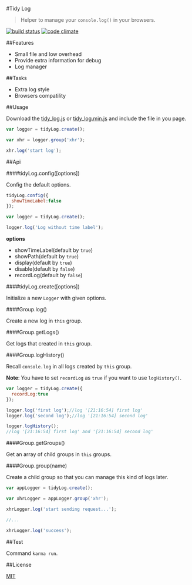#Tidy Log

>Helper to manage your `console.log()` in your browsers.

[![build status][travis-ci-build-status-img]][travis-ci-url] [![code climate][code-climate-score-img]][code-climate-url]

##Features

* Small file and low overhead
* Provide extra information for debug
* Log manager

##Tasks

* Extra log style 
* Browsers compatility

##Usage

Download the [tidy_log.js](https://github.com/oyyd/tidy-log/blob/master/tidy_log.js) or [tidy_log.min.js](https://github.com/oyyd/tidy-log/blob/master/tidy_log.min.js) and include the file in you page.

```js
var logger = tidyLog.create();

var xhr = logger.group('xhr');

xhr.log('start log');
```

##Api

####tidyLog.config([options])

Config the default options.

```js
tidyLog.config({
  showTimeLabel:false
});

var logger = tidyLog.create();

logger.log('Log without time label');
```

__options__

* showTimeLabel(default by `true`)
* showPath(default by `true`)
* display(default by `true`)
* disable(default by `false`)
* recordLog(default by `false`)

####tidyLog.create([options])

Initialize a new `Logger` with given options.

####Group.log()

Create a new log in `this` group.

####Group.getLogs()

Get logs that created in `this` group.

####Group.logHistory()

Recall `console.log` in all logs created by `this` group.

__Note__: You have to set `recordLog` as `true` if you want to use `logHistory()`.

```js
var logger = tidyLog.create({
  recordLog:true
});

logger.log('first log');//log '[21:16:54] first log'
logger.log('second log');//log '[21:16:54] second log'

logger.logHistory();
//log '[21:16:54] first log' and '[21:16:54] second log'
```
####Group.getGroups()

Get an array of child groups in `this` groups.

####Group.group(name)

Create a child group so that you can manage this kind of logs later.

```js
var appLogger = tidyLog.create();

var xhrLogger = appLogger.group('xhr');

xhrLogger.log('start sending request...');

//...

xhrLogger.log('success');
```

##Test

Command `karma run`.

##License

[MIT](LICENSE)

[travis-ci-build-status-img]:https://travis-ci.org/oyyd/tidy-log.svg?branch=master
[travis-ci-url]:https://travis-ci.org/oyyd/tidy-log
[code-climate-score-img]:https://codeclimate.com/github/oyyd/tidy-log/badges/gpa.svg
[code-climate-url]:https://codeclimate.com/github/oyyd/tidy-log
